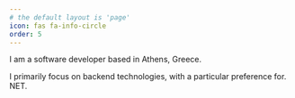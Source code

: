 ```yaml
---
# the default layout is 'page'
icon: fas fa-info-circle
order: 5
---
```


I am a software developer based in Athens, Greece.

I primarily focus on backend technologies, with a particular preference for. NET.
